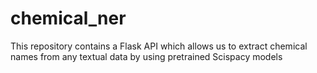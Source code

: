 # chemical_ner
This repository contains a Flask API which allows us to extract chemical names from any textual data by using pretrained Scispacy models
